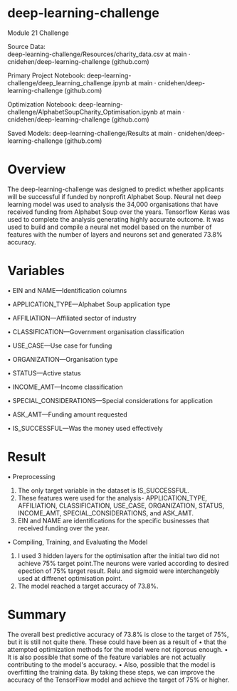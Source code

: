 # deep-learning-challenge
Module 21 Challenge

Source Data:  
deep-learning-challenge/Resources/charity_data.csv at main · cnidehen/deep-learning-challenge (github.com)

Primary Project Notebook: 
deep-learning-challenge/deep_learning_challenge.ipynb at main · cnidehen/deep-learning-challenge (github.com)

Optimization Notebook: 
deep-learning-challenge/AlphabetSoupCharity_Optimisation.ipynb at main · cnidehen/deep-learning-challenge (github.com)

Saved Models: 
deep-learning-challenge/Results at main · cnidehen/deep-learning-challenge (github.com)




# Overview

The deep-learning-challenge was designed to predict whether applicants will be successful if funded by nonprofit Alphabet Soup. Neural net deep learning model was used to analysis the 34,000 organisations that have received funding from Alphabet Soup over the years.
Tensorflow Keras was used to complete the analysis generating highly accurate outcome. It was used to build and compile a neural net model based on the number of features with the number of layers and neurons set and generated 73.8% accuracy.

# Variables

•	EIN and NAME—Identification columns

•	APPLICATION_TYPE—Alphabet Soup application type

•	AFFILIATION—Affiliated sector of industry

•	CLASSIFICATION—Government organisation classification

•	USE_CASE—Use case for funding

•	ORGANIZATION—Organisation type

•	STATUS—Active status

•	INCOME_AMT—Income classification

•	SPECIAL_CONSIDERATIONS—Special considerations for application

•	ASK_AMT—Funding amount requested

•	IS_SUCCESSFUL—Was the money used effectively


# Result

•	Preprocessing

1.	The only target variable in the dataset is IS_SUCCESSFUL.
2.	These features were used for the analysis- APPLICATION_TYPE, AFFILIATION, CLASSIFICATION, USE_CASE, ORGANIZATION, STATUS, INCOME_AMT, SPECIAL_CONSIDERATIONS, and ASK_AMT.
3.	EIN and NAME are identifications for the specific businesses that received funding over the year.
   
•	Compiling, Training, and Evaluating the Model

1.	I used 3 hidden layers for the optimisation after the initial two did not achieve 75% target point.The neurons were varied according to desired epection of 75% target result. Relu and sigmoid were interchangebly used at diffrenet optimisation point. 
3.	The model reached a target accuracy of 73.8%.

# Summary

The overall best predictive accuracy of 73.8% is close to the target of 75%, but it is still not quite there. These could have been as a result of 
•	that the attempted optimization methods for the model were not rigorous enough.
•	It is also possible that some of the feature variables are not actually contributing to the model's accuracy. 
•	Also, possible that the model is overfitting the training data. By taking these steps, we can improve the accuracy of the TensorFlow model and achieve the target of 75% or higher.

